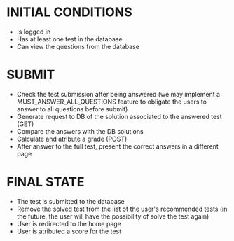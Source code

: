 # INITIAL CONDITIONS
* Is logged in
* Has at least one test in the database
* Can view the questions from the database 

# SUBMIT
* Check the test submission after being answered (we may implement a MUST_ANSWER_ALL_QUESTIONS feature to obligate the users to answer to all questions before submit)
* Generate request to DB of the solution associated to the answered test (GET)
* Compare the answers with the DB solutions
* Calculate and atribute a grade (POST)
* After answer to the full test, present the correct answers in a different page


# FINAL STATE
* The test is submitted to the database
* Remove the solved test from the list of the user's recommended tests (in the future, the user will have the possibility of solve the test again)
* User is redirected to the home page
* User is atributed a score for the test
